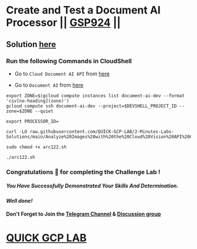# Create and Test a Document AI Processor || [GSP924](https://www.cloudskillsboost.google/focuses/21028?parent=catalog) ||

## Solution [here]()

### Run the following Commands in CloudShell

* Go to `Cloud Document AI API` from [here](https://console.cloud.google.com/marketplace/product/google/documentai.googleapis.com)

* Go to `Document AI` from [here](https://console.cloud.google.com/ai/document-ai?)

```
export ZONE=$(gcloud compute instances list document-ai-dev --format 'csv[no-heading](zone)')
gcloud compute ssh document-ai-dev --project=$DEVSHELL_PROJECT_ID --zone=$ZONE --quiet
```
```
export PROCESSOR_ID=
```

```
curl -LO raw.githubusercontent.com/QUICK-GCP-LAB/2-Minutes-Labs-Solutions/main/Analyze%20Images%20with%20the%20Cloud%20Vision%20API%20Challenge%20Lab/arc122.sh

sudo chmod +x arc122.sh

./arc122.sh
```

### Congratulations 🎉 for completing the Challenge Lab !

##### *You Have Successfully Demonstrated Your Skills And Determination.*

#### *Well done!*

#### Don't Forget to Join the [Telegram Channel](https://t.me/QuickGcpLab) & [Discussion group](https://t.me/QuickGcpLabChats)

# [QUICK GCP LAB](https://www.youtube.com/@quickgcplab)
